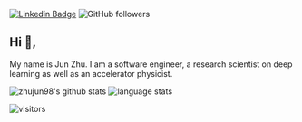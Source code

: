 [![Linkedin Badge](https://img.shields.io/badge/-zhujun-blue?style=flat-square&logo=Linkedin&logoColor=white&link=https://www.linkedin.com/in/jun-zhu-0bb51782/)](https://www.linkedin.com/in/jun-zhu-0bb51782/)
![GitHub followers](https://img.shields.io/github/followers/zhujun98?label=Follow&style=social)

## Hi 👋, 
My name is Jun Zhu. I am a software engineer, a research scientist on deep learning as well as an accelerator physicist.

![zhujun98's github stats](https://github-readme-stats.vercel.app/api?username=zhujun98&show_icons=true)
![language stats](https://github-readme-stats.vercel.app/api/top-langs/?username=zhujun98&layout=compact&hide=Jupyter%20Notebook,GLSL,Tex)

<!-- Optional Visitors badge: -->
![visitors](https://visitor-badge.laobi.icu/badge?page_id=zhujun98.zhujun98)

<br />


